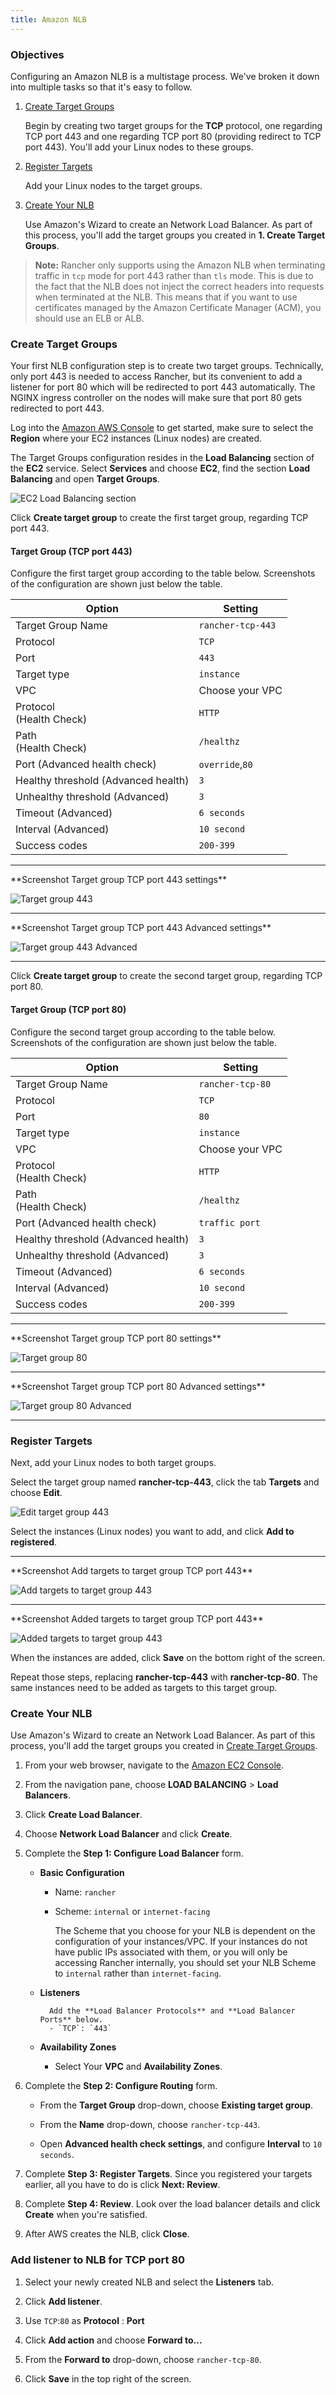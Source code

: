 ```yaml
---
title: Amazon NLB
---
```


### Objectives

Configuring an Amazon NLB is a multistage process. We've broken it down into multiple tasks so that it's easy to follow.

1. [Create Target Groups](#create-target-groups)

   Begin by creating two target groups for the **TCP** protocol, one regarding TCP port 443 and one regarding TCP port 80 (providing redirect to TCP port 443). You'll add your Linux nodes to these groups.

2. [Register Targets](#register-targets)

   Add your Linux nodes to the target groups.

3. [Create Your NLB](#create-your-nlb)

   Use Amazon's Wizard to create an Network Load Balancer. As part of this process, you'll add the target groups you created in **1. Create Target Groups**.

> **Note:** Rancher only supports using the Amazon NLB when terminating traffic in `tcp` mode for port 443 rather than `tls` mode. This is due to the fact that the NLB does not inject the correct headers into requests when terminated at the NLB. This means that if you want to use certificates managed by the Amazon Certificate Manager (ACM), you should use an ELB or ALB.

### Create Target Groups

Your first NLB configuration step is to create two target groups. Technically, only port 443 is needed to access Rancher, but its convenient to add a listener for port 80 which will be redirected to port 443 automatically. The NGINX ingress controller on the nodes will make sure that port 80 gets redirected to port 443.

Log into the [Amazon AWS Console](https://console.aws.amazon.com/ec2/) to get started, make sure to select the **Region** where your EC2 instances (Linux nodes) are created.

The Target Groups configuration resides in the **Load Balancing** section of the **EC2** service. Select **Services** and choose **EC2**, find the section **Load Balancing** and open **Target Groups**.

![EC2 Load Balancing section](/img/rancher/ha/nlb/ec2-loadbalancing.png)

Click **Create target group** to create the first target group, regarding TCP port 443.

#### Target Group (TCP port 443)

Configure the first target group according to the table below. Screenshots of the configuration are shown just below the table.

| Option                              | Setting           |
| ----------------------------------- | ----------------- |
| Target Group Name                   | `rancher-tcp-443` |
| Protocol                            | `TCP`             |
| Port                                | `443`             |
| Target type                         | `instance`        |
| VPC                                 | Choose your VPC   |
| Protocol<br/>(Health Check)         | `HTTP`            |
| Path<br/>(Health Check)             | `/healthz`        |
| Port (Advanced health check)        | `override`,`80`   |
| Healthy threshold (Advanced health) | `3`               |
| Unhealthy threshold (Advanced)      | `3`               |
| Timeout (Advanced)                  | `6 seconds`       |
| Interval (Advanced)                 | `10 second`       |
| Success codes                       | `200-399`         |

<hr />
**Screenshot Target group TCP port 443 settings**<br/>

![Target group 443](/img/rancher/ha/nlb/create-targetgroup-443.png)

<hr />
**Screenshot Target group TCP port 443 Advanced settings**<br/>

![Target group 443 Advanced](/img/rancher/ha/nlb/create-targetgroup-443-advanced.png)

<hr />

Click **Create target group** to create the second target group, regarding TCP port 80.

#### Target Group (TCP port 80)

Configure the second target group according to the table below. Screenshots of the configuration are shown just below the table.

| Option                              | Setting          |
| ----------------------------------- | ---------------- |
| Target Group Name                   | `rancher-tcp-80` |
| Protocol                            | `TCP`            |
| Port                                | `80`             |
| Target type                         | `instance`       |
| VPC                                 | Choose your VPC  |
| Protocol<br/>(Health Check)         | `HTTP`           |
| Path<br/>(Health Check)             | `/healthz`       |
| Port (Advanced health check)        | `traffic port`   |
| Healthy threshold (Advanced health) | `3`              |
| Unhealthy threshold (Advanced)      | `3`              |
| Timeout (Advanced)                  | `6 seconds`      |
| Interval (Advanced)                 | `10 second`      |
| Success codes                       | `200-399`        |

<hr />
**Screenshot Target group TCP port 80 settings**<br/>

![Target group 80](/img/rancher/ha/nlb/create-targetgroup-80.png)

<hr />
**Screenshot Target group TCP port 80 Advanced settings**<br/>

![Target group 80 Advanced](/img/rancher/ha/nlb/create-targetgroup-80-advanced.png)

<hr />

### Register Targets

Next, add your Linux nodes to both target groups.

Select the target group named **rancher-tcp-443**, click the tab **Targets** and choose **Edit**.

![Edit target group 443](/img/rancher/ha/nlb/edit-targetgroup-443.png)

Select the instances (Linux nodes) you want to add, and click **Add to registered**.

<hr />
**Screenshot Add targets to target group TCP port 443**<br/>

![Add targets to target group 443](/img/rancher/ha/nlb/add-targets-targetgroup-443.png)

<hr />
**Screenshot Added targets to target group TCP port 443**<br/>

![Added targets to target group 443](/img/rancher/ha/nlb/added-targets-targetgroup-443.png)

When the instances are added, click **Save** on the bottom right of the screen.

Repeat those steps, replacing **rancher-tcp-443** with **rancher-tcp-80**. The same instances need to be added as targets to this target group.

### Create Your NLB

Use Amazon's Wizard to create an Network Load Balancer. As part of this process, you'll add the target groups you created in [Create Target Groups](#create-target-groups).

1.  From your web browser, navigate to the [Amazon EC2 Console](https://console.aws.amazon.com/ec2/).

2.  From the navigation pane, choose **LOAD BALANCING** > **Load Balancers**.

3.  Click **Create Load Balancer**.

4.  Choose **Network Load Balancer** and click **Create**.

5.  Complete the **Step 1: Configure Load Balancer** form.

    - **Basic Configuration**

      - Name: `rancher`
      - Scheme: `internal` or `internet-facing`

        The Scheme that you choose for your NLB is dependent on the configuration of your instances/VPC. If your instances do not have public IPs associated with them, or you will only be accessing Rancher internally, you should set your NLB Scheme to `internal` rather than `internet-facing`.

    - **Listeners**

          	Add the **Load Balancer Protocols** and **Load Balancer Ports** below.
          	- `TCP`: `443`

    - **Availability Zones**

      - Select Your **VPC** and **Availability Zones**.

6.  Complete the **Step 2: Configure Routing** form.

    - From the **Target Group** drop-down, choose **Existing target group**.

    - From the **Name** drop-down, choose `rancher-tcp-443`.

    - Open **Advanced health check settings**, and configure **Interval** to `10 seconds`.

7.  Complete **Step 3: Register Targets**. Since you registered your targets earlier, all you have to do is click **Next: Review**.

8.  Complete **Step 4: Review**. Look over the load balancer details and click **Create** when you're satisfied.

9.  After AWS creates the NLB, click **Close**.

### Add listener to NLB for TCP port 80

1. Select your newly created NLB and select the **Listeners** tab.

2. Click **Add listener**.

3. Use `TCP`:`80` as **Protocol** : **Port**

4. Click **Add action** and choose **Forward to...**

5. From the **Forward to** drop-down, choose `rancher-tcp-80`.

6. Click **Save** in the top right of the screen.

